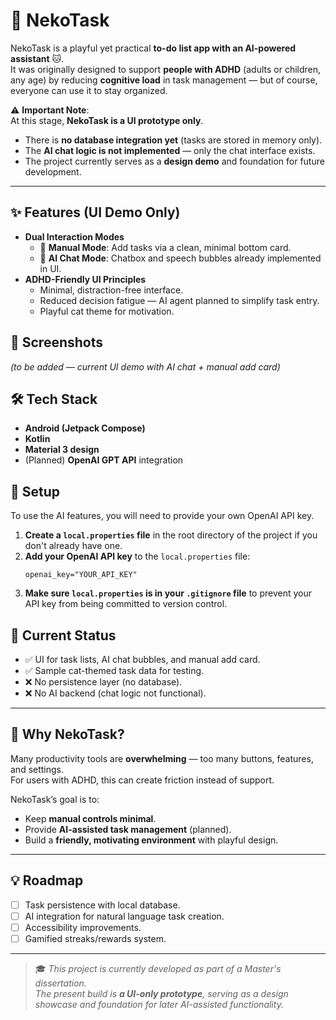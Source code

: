 # 🐾 NekoTask

NekoTask is a playful yet practical **to-do list app with an AI-powered assistant** 🐱.  
It was originally designed to support **people with ADHD** (adults or children, any age) by reducing **cognitive load** in task management — but of course, everyone can use it to stay organized.

⚠️ **Important Note**:  
At this stage, **NekoTask is a UI prototype only**.  
- There is **no database integration yet** (tasks are stored in memory only).  
- The **AI chat logic is not implemented** — only the chat interface exists.  
- The project currently serves as a **design demo** and foundation for future development.  

---

## ✨ Features (UI Demo Only)
- **Dual Interaction Modes**
  - 📝 **Manual Mode**: Add tasks via a clean, minimal bottom card.
  - 🤖 **AI Chat Mode**: Chatbox and speech bubbles already implemented in UI.
- **ADHD-Friendly UI Principles**
  - Minimal, distraction-free interface.
  - Reduced decision fatigue — AI agent planned to simplify task entry.
  - Playful cat theme for motivation.

## 📸 Screenshots
*(to be added — current UI demo with AI chat + manual add card)*

## 🛠️ Tech Stack
- **Android (Jetpack Compose)**
- **Kotlin**
- **Material 3 design**
- (Planned) **OpenAI GPT API** integration

## 🔑 Setup
To use the AI features, you will need to provide your own OpenAI API key.

1.  **Create a `local.properties` file** in the root directory of the project if you don't already have one.
2.  **Add your OpenAI API key** to the `local.properties` file:
    ```properties
    openai_key="YOUR_API_KEY"
    ```
3.  **Make sure `local.properties` is in your `.gitignore` file** to prevent your API key from being committed to version control.

## 🚧 Current Status
- ✅ UI for task lists, AI chat bubbles, and manual add card.  
- ✅ Sample cat-themed task data for testing.  
- ❌ No persistence layer (no database).  
- ❌ No AI backend (chat logic not functional).  

---

## 🎯 Why NekoTask?
Many productivity tools are **overwhelming** — too many buttons, features, and settings.  
For users with ADHD, this can create friction instead of support.  

NekoTask’s goal is to:
- Keep **manual controls minimal**.  
- Provide **AI-assisted task management** (planned).  
- Build a **friendly, motivating environment** with playful design.  

---

## 💡 Roadmap
- [ ] Task persistence with local database.  
- [ ] AI integration for natural language task creation.  
- [ ] Accessibility improvements.  
- [ ] Gamified streaks/rewards system.  

---

> 🎓 *This project is currently developed as part of a Master's dissertation.  
The present build is **a UI-only prototype**, serving as a design showcase and foundation for later AI-assisted functionality.*
